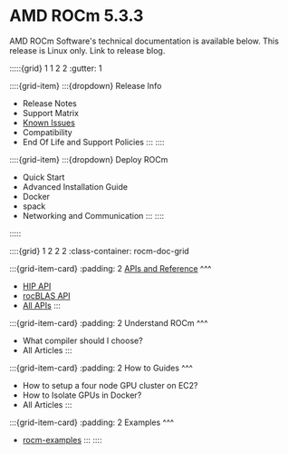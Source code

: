 # AMD ROCm 5.3.3

AMD ROCm Software's technical documentation is available below. This release is Linux only. Link to release blog.

:::::{grid} 1 1 2 2
:gutter: 1

::::{grid-item}
:::{dropdown} Release Info
 * Release Notes
 * Support Matrix
 * [Known Issues](https://github.com/RadeonOpenCompute/ROCm/labels/Verified%20Known%20Issue)
 * Compatibility
 * End Of Life and Support Policies
:::
::::

::::{grid-item}
:::{dropdown} Deploy ROCm
 * Quick Start
 * Advanced Installation Guide
 * Docker
 * spack
 * Networking and Communication
:::
::::

:::::


::::{grid} 1 2 2 2
:class-container: rocm-doc-grid

:::{grid-item-card}
:padding: 2
[APIs and Reference](https://example.com) 
^^^
 * [HIP API](https://cgmb-hip.readthedocs.io/en/sphinx/index.html)
 * [rocBLAS API](https://rocmdocs.amd.com/projects/rocblas/en/latest/)
 * [All APIs](https://example.com)
:::

:::{grid-item-card}
:padding: 2
Understand ROCm
^^^
 * What compiler should I choose?
 * All Articles
:::

:::{grid-item-card}
:padding: 2
How to Guides
^^^
 * How to setup a four node GPU cluster on EC2?
 * How to Isolate GPUs in Docker?
 * All Articles
:::

:::{grid-item-card}
:padding: 2
Examples
^^^
 * [rocm-examples](https://github.com/amd/rocm-examples)
:::
::::


   
